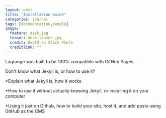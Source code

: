 ```yaml
---
layout: post
title: "Installation Guide"
categories: journal
tags: [documentation,sample]
image:
  feature: desk.jpg
  teaser: desk-teaser.jpg
  credit: Death to Stock Photo
  creditlink: ""
---
```


Lagrange was built to be 100% compatible with GitHub Pages.



Don't know what Jekyll is, or how to use it?

*Explain what Jekyll is, how it works

*How to use it without actually knowing Jekyll, or installing it on your computer

*Using it just on Github, how to build your site, host it, and add posts using GitHub as the CMS
